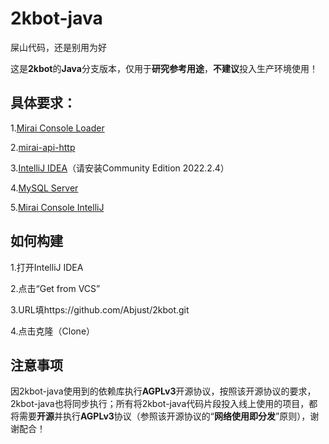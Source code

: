 # 2kbot-java
屎山代码，还是别用为好

这是**2kbot**的**Java**分支版本，仅用于**研究参考用途**，**不建议**投入生产环境使用！

## 具体要求：
1.[Mirai Console Loader](https://github.com/iTXTech/mirai-console-loader)

2.[mirai-api-http](https://github.com/project-mirai/mirai-api-http)

3.[IntelliJ IDEA](https://www.jetbrains.com/idea/download/other.html)（请安装Community Edition 2022.2.4）

4.[MySQL Server](https://dev.mysql.com/downloads/installer/)

5.[Mirai Console IntelliJ](https://plugins.jetbrains.com/plugin/15094-mirai-console)

## 如何构建

1.打开IntelliJ IDEA

2.点击“Get from VCS”

3.URL填https://github.com/Abjust/2kbot.git

4.点击克隆（Clone）

## 注意事项

因2kbot-java使用到的依赖库执行**AGPLv3**开源协议，按照该开源协议的要求，2kbot-java也将同步执行；所有将2kbot-java代码片段投入线上使用的项目，都将需要**开源**并执行**AGPLv3**协议（参照该开源协议的“**网络使用即分发**”原则），谢谢配合！

